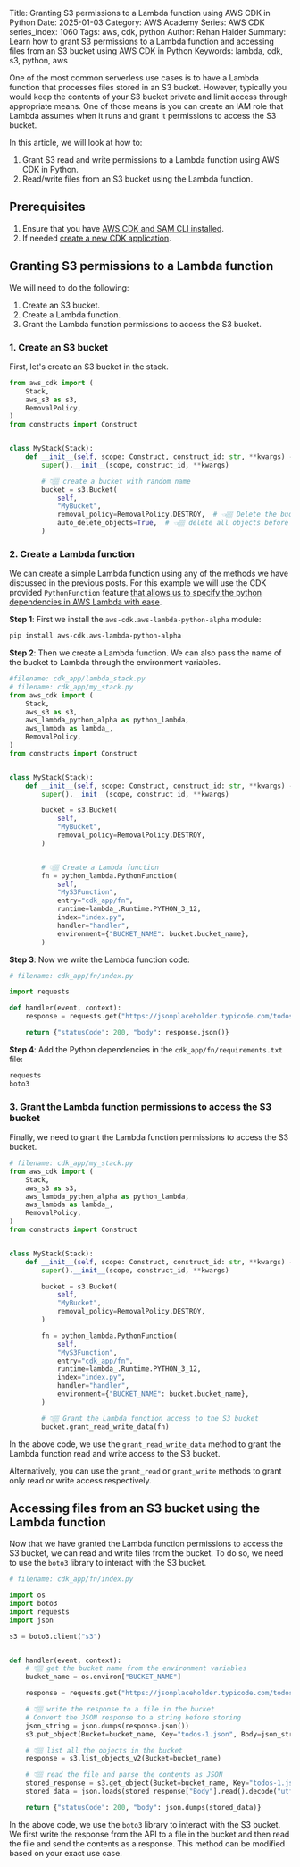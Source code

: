 Title: Granting S3 permissions to a Lambda function using AWS CDK in Python
Date: 2025-01-03
Category: AWS Academy
Series: AWS CDK
series_index: 1060
Tags: aws, cdk, python
Author: Rehan Haider
Summary: Learn how to grant S3 permissions to a Lambda function and accessing files from an S3 bucket using AWS CDK in Python
Keywords: lambda, cdk, s3, python, aws


One of the most common serverless use cases is to have a Lambda function that processes files stored in an S3 bucket. However, typically you would keep the contents of your S3 bucket private and limit access through appropriate means. One of those means is you can create an IAM role that Lambda assumes when it runs and grant it permissions to access the S3 bucket.

In this article, we will look at how to:
1. Grant S3 read and write permissions to a Lambda function using AWS CDK in Python.
2. Read/write files from an S3 bucket using the Lambda function.

## Prerequisites

1. Ensure that you have [AWS CDK and SAM CLI installed]({filename}00000100-cdk-installing-cdk-sam-cli.md). 
2. If needed [create a new CDK application]({filename}50000020-cdk-new-app.md).


## Granting S3 permissions to a Lambda function

We will need to do the following:

1. Create an S3 bucket.
2. Create a Lambda function.
3. Grant the Lambda function permissions to access the S3 bucket.

### 1. Create an S3 bucket

First, let's create an S3 bucket in the stack.

```python
from aws_cdk import (
    Stack,
    aws_s3 as s3,
    RemovalPolicy,
)
from constructs import Construct


class MyStack(Stack):
    def __init__(self, scope: Construct, construct_id: str, **kwargs) -> None:
        super().__init__(scope, construct_id, **kwargs)

        # 👇🏽 create a bucket with random name
        bucket = s3.Bucket(
            self,
            "MyBucket",
            removal_policy=RemovalPolicy.DESTROY,  # 👈🏽 Delete the bucket with stack
            auto_delete_objects=True,  # 👈🏽 delete all objects before deleting bucket
        )
```

### 2. Create a Lambda function

We can create a simple Lambda function using any of the methods we have discussed in the previous posts. For this example we will use the CDK provided `PythonFunction` feature [that allows us to specify the python dependencies in AWS Lambda with ease]({filename}50001030-cdk-fn-lambda-python-deps.md).

**Step 1**: First we install the `aws-cdk.aws-lambda-python-alpha` module:

```bash
pip install aws-cdk.aws-lambda-python-alpha
```

**Step 2**: Then we create a Lambda function. We can also pass the name of the bucket to Lambda through the environment variables.

```python
#filename: cdk_app/lambda_stack.py
# filename: cdk_app/my_stack.py
from aws_cdk import (
    Stack,
    aws_s3 as s3,
    aws_lambda_python_alpha as python_lambda,
    aws_lambda as lambda_,
    RemovalPolicy,
)
from constructs import Construct


class MyStack(Stack):
    def __init__(self, scope: Construct, construct_id: str, **kwargs) -> None:
        super().__init__(scope, construct_id, **kwargs)

        bucket = s3.Bucket(
            self,
            "MyBucket",
            removal_policy=RemovalPolicy.DESTROY,
        )


        # 👇🏽 Create a Lambda function
        fn = python_lambda.PythonFunction(
            self,
            "MyS3Function",
            entry="cdk_app/fn",
            runtime=lambda_.Runtime.PYTHON_3_12,
            index="index.py",
            handler="handler",
            environment={"BUCKET_NAME": bucket.bucket_name},
        )


```

**Step 3**: Now we write the Lambda function code:

```python
# filename: cdk_app/fn/index.py

import requests

def handler(event, context):
    response = requests.get("https://jsonplaceholder.typicode.com/todos/1")

    return {"statusCode": 200, "body": response.json()}
```


**Step 4**: Add the Python dependencies in the `cdk_app/fn/requirements.txt` file:

```txt
requests
boto3
```


### 3. Grant the Lambda function permissions to access the S3 bucket

Finally, we need to grant the Lambda function permissions to access the S3 bucket.

```python
# filename: cdk_app/my_stack.py
from aws_cdk import (
    Stack,
    aws_s3 as s3,
    aws_lambda_python_alpha as python_lambda,
    aws_lambda as lambda_,
    RemovalPolicy,
)
from constructs import Construct


class MyStack(Stack):
    def __init__(self, scope: Construct, construct_id: str, **kwargs) -> None:
        super().__init__(scope, construct_id, **kwargs)

        bucket = s3.Bucket(
            self,
            "MyBucket",
            removal_policy=RemovalPolicy.DESTROY,
        )

        fn = python_lambda.PythonFunction(
            self,
            "MyS3Function",
            entry="cdk_app/fn",
            runtime=lambda_.Runtime.PYTHON_3_12,
            index="index.py",
            handler="handler",
            environment={"BUCKET_NAME": bucket.bucket_name},
        )

        # 👇🏽 Grant the Lambda function access to the S3 bucket
        bucket.grant_read_write_data(fn)

```

In the above code, we use the `grant_read_write_data` method to grant the Lambda function read and write access to the S3 bucket.

Alternatively, you can use the `grant_read` or `grant_write` methods to grant only read or write access respectively.


## Accessing files from an S3 bucket using the Lambda function


Now that we have granted the Lambda function permissions to access the S3 bucket, we can read and write files from the bucket. To do so, we need to use the `boto3` library to interact with the S3 bucket.

```python
# filename: cdk_app/fn/index.py

import os
import boto3
import requests
import json

s3 = boto3.client("s3")


def handler(event, context):
    # 👇🏽 get the bucket name from the environment variables
    bucket_name = os.environ["BUCKET_NAME"]

    response = requests.get("https://jsonplaceholder.typicode.com/todos/1")

    # 👇🏽 write the response to a file in the bucket
    # Convert the JSON response to a string before storing
    json_string = json.dumps(response.json())
    s3.put_object(Bucket=bucket_name, Key="todos-1.json", Body=json_string)

    # 👇🏽 list all the objects in the bucket
    response = s3.list_objects_v2(Bucket=bucket_name)

    # 👇🏽 read the file and parse the contents as JSON
    stored_response = s3.get_object(Bucket=bucket_name, Key="todos-1.json")
    stored_data = json.loads(stored_response["Body"].read().decode("utf-8"))

    return {"statusCode": 200, "body": json.dumps(stored_data)}
```

In the above code, we use the `boto3` library to interact with the S3 bucket. We first write the response from the API to a file in the bucket and then read the file and send the contents as a response. This method can be modified based on your exact use case.